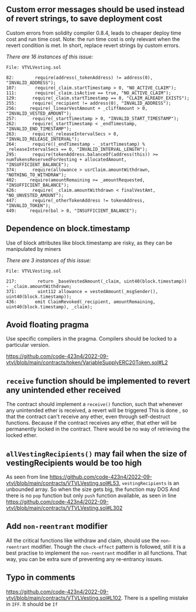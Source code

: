 ## Custom error messages should be used instead of revert strings, to save deployment cost

Custom errors from solidity compiler 0.8.4, leads to cheaper deploy time cost and run time cost. Note: the run time cost is only relevant when the revert condition is met. In short, replace revert strings by custom errors.

*There are 16 instances of this issue:*

```
File: VTVLVesting.sol

82:        require(address(_tokenAddress) != address(0), "INVALID_ADDRESS");
107:       require(_claim.startTimestamp > 0, "NO_ACTIVE_CLAIM");
111:       require(_claim.isActive == true, "NO_ACTIVE_CLAIM");
129:      require(_claim.startTimestamp == 0, "CLAIM_ALREADY_EXISTS");
255:      require(_recipient != address(0), "INVALID_ADDRESS");
256:     require(_linearVestAmount + _cliffAmount > 0, "INVALID_VESTED_AMOUNT"); 
257:      require(_startTimestamp > 0, "INVALID_START_TIMESTAMP");
262:      require(_startTimestamp < _endTimestamp, "INVALID_END_TIMESTAMP"); 
263:      require(_releaseIntervalSecs > 0, "INVALID_RELEASE_INTERVAL");
264:      require((_endTimestamp - _startTimestamp) % _releaseIntervalSecs == 0, "INVALID_INTERVAL_LENGTH");
295:      require(tokenAddress.balanceOf(address(this)) >= numTokensReservedForVesting + allocatedAmount, "INSUFFICIENT_BALANCE");
374:      require(allowance > usrClaim.amountWithdrawn, "NOTHING_TO_WITHDRAW");
402:     require(amountRemaining >= _amountRequested, "INSUFFICIENT_BALANCE");
426:      require( _claim.amountWithdrawn < finalVestAmt, "NO_UNVESTED_AMOUNT");
447:      require(_otherTokenAddress != tokenAddress, "INVALID_TOKEN");
449:     require(bal > 0, "INSUFFICIENT_BALANCE");
```

## Dependence on block.timestamp

Use of block attributes like block.timestamp are risky, as they can be manipulated by miners

*There are 3 instances of this issue:*

```
File: VTVLVesting.sol

217:        return _baseVestedAmount(_claim, uint40(block.timestamp)) - _claim.amountWithdrawn;
371:        uint112 allowance = vestedAmount(_msgSender(), uint40(block.timestamp));
436:       emit ClaimRevoked(_recipient, amountRemaining, uint40(block.timestamp), _claim);

```

## Avoid floating pragma

Use specific compilers in the pragma. Compilers should be locked to a particular version.

https://github.com/code-423n4/2022-09-vtvl/blob/main/contracts/token/VariableSupplyERC20Token.sol#L2

## `receive` function should be implemented to revert any unintended ether received

The contract should implement a `receive()` function, such that whenever any unintended ether is received, a revert will be triggered
This is done , so that the contract can't receive any ether, even through self-destruct functions. Because if the contract receives any ether,
that ether will be permanently locked in the contract. There would be no way of retrieving the locked ether.

## `allVestingRecipients()` may fail when the size of vestingRecipients would be too high

As seen from line https://github.com/code-423n4/2022-09-vtvl/blob/main/contracts/VTVLVesting.sol#L53, `vestingRecipients` is an 
unbounded array. So when the size gets big, the function may DOS 
And there is no `pop` function but only `push` function available, as seen in line https://github.com/code-423n4/2022-09-vtvl/blob/main/contracts/VTVLVesting.sol#L302

## Add `non-reentrant` modifier 

All the critical functions like withdraw and claim, should use the `non-reentrant` modifier. Though the `check-effect` pattern is followed, still it
is a best practise to implement the `non-reentrant` modifier in all functions. That way, you can be extra sure of preventing any re-entrancy issues.

## Typo in comments 

https://github.com/code-423n4/2022-09-vtvl/blob/main/contracts/VTVLVesting.sol#L102.
There is a spelling mistake in `IFF`. It should be `If`

